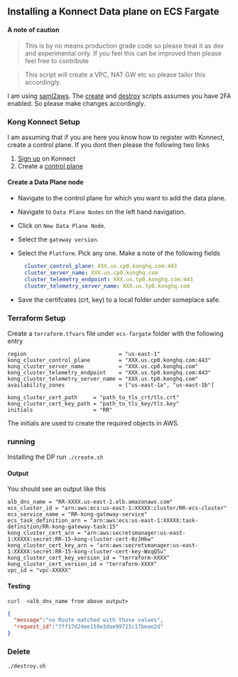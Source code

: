 ## Installing a Konnect Data plane on ECS Fargate

#### A note of caution

> This is by no means production grade code so please treat it as dev and experimental only. If you feel this can be improved then please feel free to contribute

> This script will create a VPC, NAT GW etc so please tailor this accordingly. 

I am using [saml2aws](https://github.com/Versent/saml2aws). The [create](./ecs-fargate/create.sh) and [destroy](./ecs-fargate/destroy.sh) scripts assumes you have 2FA enabled. So please make changes accordingly. 

### Kong Konnect Setup

I am assuming that if you are here you know how to register with Konnect, create a control plane. If you dont then please the following two links

1. [Sign up](https://konghq.com/products/kong-konnect/register) on Konnect
2. Create a [control plane](https://cloud.konghq.com/gateway-manager)

#### Create a Data Plane node

- Navigate to the control plane for which you want to add the data plane.
- Navigate to `Data Plane Nodes` on the left hand navigation.
- Click on `New Data Plane Node`.
- Select the `gateway version`.
- Select the `Platform`. Pick any one. Make a note of the following fields

    ```yml
      cluster_control_plane: XXX.us.cp0.konghq.com:443
      cluster_server_name: XXX.us.cp0.konghq.com
      cluster_telemetry_endpoint: XXX.us.tp0.konghq.com:443
      cluster_telemetry_server_name: XXX.us.tp0.konghq.com
    ```

- Save the certifcates (crt, key) to a local folder under someplace safe.

### Terraform Setup

Create a `terraform.tfvars` file under `ecs-fargate` folder with the following entry

```hcl
region                             = "us-east-1"
kong_cluster_control_plane         = "XXX.us.cp0.konghq.com:443"
kong_cluster_server_name           = "XXX.us.cp0.konghq.com"
kong_cluster_telemetry_endpoint    = "XXX.us.tp0.konghq.com:443"
kong_cluster_telemetry_server_name = "XXX.us.tp0.konghq.com"
availability_zones                 = ["us-east-1a", "us-east-1b"]

kong_cluster_cert_path     = "path_to_tls_crt/tls.crt"
kong_cluster_cert_key_path = "path_to_tls_key/tls.key"
initials                   = "RR"
```

The initials are used to create the required objects in AWS.

### running

Installing the DP
run `./create.sh`

#### Output 

You should see an output like this

```hcl
alb_dns_name = "RR-XXXX.us-east-1.elb.amazonaws.com"
ecs_cluster_id = "arn:aws:ecs:us-east-1:XXXXX:cluster/RR-ecs-cluster"
ecs_service_name = "RR-kong-gateway-service"
ecs_task_definition_arn = "arn:aws:ecs:us-east-1:XXXXX:task-definition/RR-kong-gateway-task:15"
kong_cluster_cert_arn = "arn:aws:secretsmanager:us-east-1:XXXXX:secret:RR-15-kong-cluster-cert-0zJHkw"
kong_cluster_cert_key_arn = "arn:aws:secretsmanager:us-east-1:XXXXX:secret:RR-15-kong-cluster-cert-key-WxqQ5u"
kong_cluster_cert_key_version_id = "terraform-XXXX"
kong_cluster_cert_version_id = "terraform-XXXX"
vpc_id = "vpc-XXXXX"
```

#### Testing

`curl  <alb_dns_name from above output>`

```json
{
  "message":"no Route matched with those values",
  "request_id":"7ff37d24ee159e3dae99721c17beae2d"
}
```

### Delete

`./destroy.sh`
